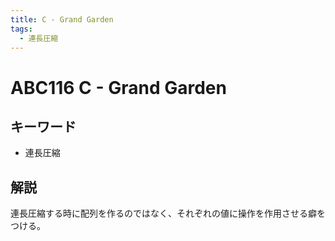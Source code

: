 ```yaml
---
title: C - Grand Garden
tags:
  - 連長圧縮
---
```


# ABC116 C - Grand Garden

## キーワード

- 連長圧縮

## 解説

連長圧縮する時に配列を作るのではなく、それぞれの値に操作を作用させる癖をつける。
